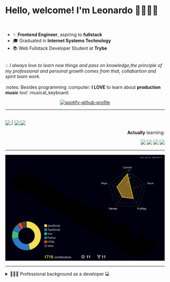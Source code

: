 # Hello, welcome! I'm Leonardo 🌈👨🏽‍💻
<p align="right">
<img src="https://upload.wikimedia.org/wikipedia/en/thumb/0/05/Flag_of_Brazil.svg/1200px-Flag_of_Brazil.svg.png" width=20 height=15 / >
<img src="https://upload.wikimedia.org/wikipedia/commons/2/2b/Bandeira_do_estado_de_S%C3%A3o_Paulo.svg" width=20 height=15 / >
</p>

- ✨ <b>Frontend Engineer</b>, aspiring to <b>fullstack</b>
- 🎓 Graduated in <b>Internet Systems Technology</b>
- 📚 Web Fullstack Developer Student at <b>Trybe</b>
<br>
💡 <i>I always love to learn new things and pass on knowledge,the principle of my professional and personal growth comes from that, collabartion and spirit team work.</i>
<br><br>
:notes: Besides programming :computer:
<b>I LOVE</b> to learn about <b>production music</b> too! :musical_keyboard:

<div align=center>
    
 [![spotify-github-profile](https://spotify-github-profile.vercel.app/api/view?uid=lcds90&cover_image=true&theme=novatorem&bar_color=ac61d2&bar_color_cover=false)](https://spotify-github-profile.vercel.app/api/view?uid=lcds90&redirect=true)
    
</div>

* * *

<br />
    
<div align="left">

<a href="https://lcds.vercel.app/">
   <img align="center" src="https://img.shields.io/badge/Access-Portfolio-purple"/>
</a> |
<a href="https://www.linkedin.com/in/lcds90/">
  <img align="center" src="https://img.shields.io/static/v1?logo=linkedin&label=linkedin&message=lcds90&color=blue&style=for-the-badge"/>
</a>
<a href="mailto:lcds90@gmail.com">
  <img align="center" src="https://img.shields.io/static/v1?&logo=gmail&label=Send&message=Email&color=red&style=for-the-badge" />
</a>   
 
</div>

<div align="right"> 
       
**Actually** learning:
 
<img src="https://badges.aleen42.com/src/vue.svg">
<img src="https://badges.aleen42.com/src/typescript.svg">
<img src="https://badges.aleen42.com/src/node.svg">
<img src="https://badges.aleen42.com/src/jest_1.svg">
</div>

* * *

![](./profile-3d-contrib/profile-night-rainbow.svg)


* * *
       
<details>
       
<summary>👨🏽‍💻 Professional background as a developer 💻</summary>
    
  <div align="justify">


<div align="center">
<a href="https://wakatime.com/@lcds90">
  <img align="center" src="https://github-readme-stats.vercel.app/api/top-langs/?username=lcds90&langs_count=10&theme=gruvbox&layout=compact&include_all_commits=true" width="400px"/>
</a>
<a href="https://wakatime.com/@lcds90">
  <img align="center" width="400px" src="https://github-readme-stats.vercel.app/api/wakatime?username=lcds90&theme=gruvbox&layout=compact"/>
</a>
</div>

<br/>

<div align="center">
    
<a href="https://wakatime.com/@lcds90">
  <img align="center" width="400px" src="https://github-readme-stats.vercel.app/api?username=lcds90&count_private=true&theme=gruvbox"/>
</a>
<!-- <img align="center" width="300px" src="https://github-profile-trophy.vercel.app/?username=lcds90&row=2&column=3&theme=gruvbox"/> -->

<img align="center" width="400px" src="https://github-readme-streak-stats.herokuapp.com/?user=lcds90&theme=dark"/>

</div>

<br />
              
<!--START_SECTION:waka-->
![Code Time](http://img.shields.io/badge/Code%20Time-1%2C445%20hrs%2030%20mins-blue)

![Profile Views](http://img.shields.io/badge/Profile%20Views-2-blue)

![Lines of code](https://img.shields.io/badge/From%20Hello%20World%20I%27ve%20Written-1%20Million%20lines%20of%20code-blue)

**🐱 My GitHub Data** 

> 🏆 1,179 Contributions in the Year 2022
 > 
> 📦 656.9 kB Used in GitHub's Storage 
 > 
> 🚫 Not Opted to Hire
 > 
> 📜 81 Public Repositories 
 > 
> 🔑 66 Private Repositories  
 > 
**I'm a Night 🦉** 

```text
🌞 Morning    167 commits    ███░░░░░░░░░░░░░░░░░░░░░░   13.93% 
🌆 Daytime    314 commits    ██████░░░░░░░░░░░░░░░░░░░   26.19% 
🌃 Evening    476 commits    ██████████░░░░░░░░░░░░░░░   39.7% 
🌙 Night      242 commits    █████░░░░░░░░░░░░░░░░░░░░   20.18%

```
📅 **I'm Most Productive on Sunday** 

```text
Monday       155 commits    ███░░░░░░░░░░░░░░░░░░░░░░   12.93% 
Tuesday      166 commits    ███░░░░░░░░░░░░░░░░░░░░░░   13.84% 
Wednesday    90 commits     ██░░░░░░░░░░░░░░░░░░░░░░░   7.51% 
Thursday     118 commits    ██░░░░░░░░░░░░░░░░░░░░░░░   9.84% 
Friday       113 commits    ██░░░░░░░░░░░░░░░░░░░░░░░   9.42% 
Saturday     227 commits    ████░░░░░░░░░░░░░░░░░░░░░   18.93% 
Sunday       330 commits    ███████░░░░░░░░░░░░░░░░░░   27.52%

```


📊 **This Week I Spent My Time On** 

```text
⌚︎ Time Zone: America/Sao_Paulo

💬 Programming Languages: 
Vue.js                   5 hrs 1 min         ████████████░░░░░░░░░░░░░   47.65% 
JavaScript               2 hrs 53 mins       ██████░░░░░░░░░░░░░░░░░░░   27.35% 
TypeScript               2 hrs 2 mins        ████░░░░░░░░░░░░░░░░░░░░░   19.41% 
Python                   18 mins             ░░░░░░░░░░░░░░░░░░░░░░░░░   2.86% 
JSON                     11 mins             ░░░░░░░░░░░░░░░░░░░░░░░░░   1.82%

🔥 Editors: 
VS Code                  10 hrs 33 mins      █████████████████████████   100.0%

💻 Operating System: 
Linux                    10 hrs 33 mins      █████████████████████████   100.0%

```

**I Mostly Code in JavaScript** 

```text
JavaScript               44 repos            ███████████░░░░░░░░░░░░░░   46.32% 
TypeScript               23 repos            ██████░░░░░░░░░░░░░░░░░░░   24.21% 
Vue                      10 repos            ██░░░░░░░░░░░░░░░░░░░░░░░   10.53% 
HTML                     7 repos             █░░░░░░░░░░░░░░░░░░░░░░░░   7.37% 
Python                   5 repos             █░░░░░░░░░░░░░░░░░░░░░░░░   5.26%

```


**Timeline**

![Chart not found](https://raw.githubusercontent.com/lcds90/lcds90/main/charts/bar_graph.png) 


 Last Updated on 17/08/2022 19:01:57 UTC
<!--END_SECTION:waka-->
              
              
   </div>
</details>
